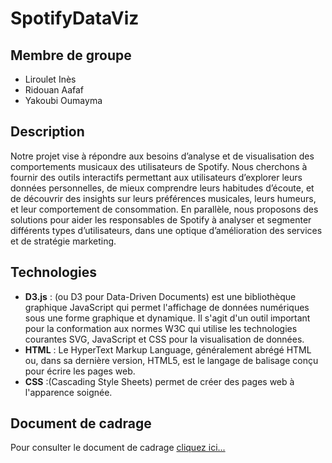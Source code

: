 # SpotifyDataViz

## Membre de groupe 
- Liroulet Inès
- Ridouan Aafaf 
- Yakoubi Oumayma
  
## Description

Notre projet vise à répondre aux besoins d’analyse et de visualisation des comportements musicaux des utilisateurs de Spotify. Nous cherchons à fournir des outils interactifs permettant aux utilisateurs d’explorer leurs données personnelles, de mieux comprendre leurs habitudes d’écoute, et de découvrir des insights sur leurs préférences musicales, leurs humeurs, et leur comportement de consommation. En parallèle, nous proposons des solutions pour aider les responsables de Spotify à analyser et segmenter différents types d’utilisateurs, dans une optique d’amélioration des services et de stratégie marketing.

## Technologies 

* **D3.js** : (ou D3 pour Data-Driven Documents) est une bibliothèque graphique JavaScript qui permet l'affichage de données numériques sous une forme graphique et dynamique. Il s'agit d'un outil important pour la conformation aux normes W3C qui utilise les technologies courantes SVG, JavaScript et CSS pour la visualisation de données.
* **HTML** : Le HyperText Markup Language, généralement abrégé HTML ou, dans sa dernière version, HTML5, est le langage de balisage conçu pour écrire les pages web.
* **CSS** :(Cascading Style Sheets) permet de créer des pages web à l'apparence soignée.

## Document de cadrage
Pour consulter le document de cadrage [cliquez ici...](https://docs.google.com/document/d/1KhRriVV73ODVwSic-scuGZxSrzpAr3ZW2vI1jE3uIss/edit?usp=sharing)



